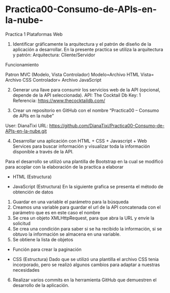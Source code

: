 # Practica00-Consumo-de-APIs-en-la-nube-
Practica 1 Plataformas Web 
1.	Identificar gráficamente la arquitectura y el patrón de diseño de la aplicación a desarrollar.
En la presente practica se utiliza la arquitectura y patrón:
Arquitectura: Cliente/Servidor 


Funcionamiento

Patron  MVC (Modelo, Vista  Controlador)
Modelo=Archivo HTML
Vista= Archivo CSS
Controlador= Archivo JavaScript

2.	Generar una llave para consumir los servicios web de la API (opcional, depende de la API seleccionada).
API: The Cocktail Db 
Key: 1
Referencia: https://www.thecocktaildb.com/

3.	Crear un repositorio en GitHub con el nombre “Practica00 – Consumo de APIs en la nube”


User: DianaTixi
URL: https://github.com/DianaTixi/Practica00-Consumo-de-APIs-en-la-nube.git

4. Desarrollar una aplicación con HTML + CSS + Javascript + Web Services para buscar información y visualizar
toda la información disponible a través de la API.

Para el desarrollo se utilizó una plantilla de Bootstrap en la cual se modificó para acoplar con la elaboración de la practica a elaborar 
-	HTML (Estructura)

-	JavaScript (Estructura)
En la siguiente grafica se presenta el método de obtención de datos
1.	Guardar en una variable el parámetro para la búsqueda
2.	Creamos una variable para guardar el url de la API concatenada con el parámetro que es en este caso el nombre
3.	Se crea un objeto XMLHttpRequest, para que abra la URL y envíe la solicitud
4.	Se crea una condición para saber si se ha recibido la información, si se obtuvo la información se almacena en una variable.
5.	Se obtiene la lista de objetos


-	Función para crear la paginación 


-	CSS (Estructura) 
Dado que se utilizó una plantilla el archivo CSS tenia incorporado, pero se realizó algunos cambios para adaptar a nuestras necesidades 


6.	Realizar varios commits en la herramienta GitHub que demuestren el desarrollo de la aplicación.
